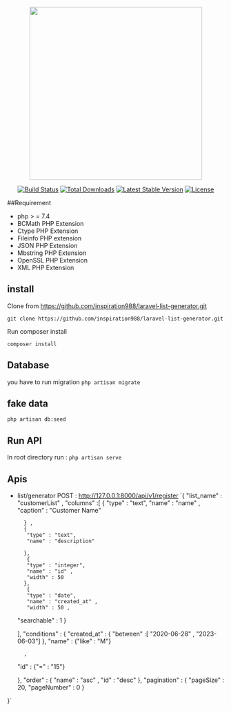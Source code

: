 <p align="center"><a href="https://laravel.com" target="_blank"><img src="https://raw.githubusercontent.com/laravel/art/master/logo-lockup/5%20SVG/2%20CMYK/1%20Full%20Color/laravel-logolockup-cmyk-red.svg" width="400"></a></p>

<p align="center">
<a href="https://travis-ci.org/laravel/framework"><img src="https://travis-ci.org/laravel/framework.svg" alt="Build Status"></a>
<a href="https://packagist.org/packages/laravel/framework"><img src="https://img.shields.io/packagist/dt/laravel/framework" alt="Total Downloads"></a>
<a href="https://packagist.org/packages/laravel/framework"><img src="https://img.shields.io/packagist/v/laravel/framework" alt="Latest Stable Version"></a>
<a href="https://packagist.org/packages/laravel/framework"><img src="https://img.shields.io/packagist/l/laravel/framework" alt="License"></a>
</p>

##Requirement


- php > = 7.4
- BCMath PHP Extension
- Ctype PHP Extension
- Fileinfo PHP extension
- JSON PHP Extension
- Mbstring PHP Extension
- OpenSSL PHP Extension
- XML PHP Extension

## install

Clone from https://github.com/inspiration988/laravel-list-generator.git

`git clone https://github.com/inspiration988/laravel-list-generator.git`

Run composer install

`composer install`

## Database
you have to run migration
`php artisan migrate`

## fake data
`php artisan db:seed`

## Run API
In root directory run :
`php artisan serve`



## Apis

- list/generator POST : http://127.0.0.1:8000/api/v1/register
`{
    "list_name" : "customerList" ,
    "columns" :[ 
        {
        "type" : "text",
        "name" : "name" ,
        "caption" : "Customer Name"
        
        } , 
        {
         "type" : "text",
         "name" : "description" 
       
        },
         {
         "type" : "integer",
         "name" : "id" ,
         "width" : 50
        },
         {
         "type" : "date",
         "name" : "created_at" ,
         "width" : 50 ,
	 "searchable" : 1
        }
    
    ],
    "conditions" : {
	"created_at" :
		{
            "between" :[ "2020-06-28" , "2023-06-03"]
        },
        "name" : 
            {"like" : "M"}
    
        ,
 	"id" : 
            {"=" : "15"}

    },
    "order" : {
		"name" : "asc" ,
		"id" : "desc"
	},
        "pagination" : {
                "pageSize" : 20,
                "pageNumber" : 0
        }

    
}`

